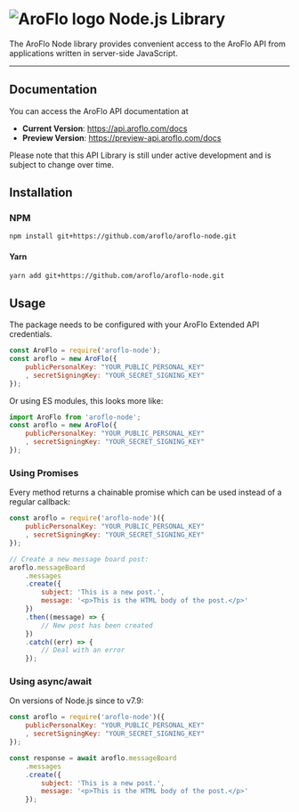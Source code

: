 # ![AroFlo logo](https://aroflo.com/wp-content/uploads/2018/12/AroFlo-logo-5.png) Node.js Library

The AroFlo Node library provides convenient access to the AroFlo API from applications written in server-side JavaScript.

---

## Documentation

You can access the AroFlo API documentation at

- **Current Version**: https://api.aroflo.com/docs
- **Preview Version**: https://preview-api.aroflo.com/docs

Please note that this API Library is still under active development and is subject to change over time.

## Installation

### NPM

```bash
npm install git+https://github.com/aroflo/aroflo-node.git
```

#### Yarn
```bash
yarn add git+https://github.com/aroflo/aroflo-node.git
```

## Usage

The package needs to be configured with your AroFlo Extended API credentials.

```js
const AroFlo = require('aroflo-node');
const aroflo = new AroFlo({
    publicPersonalKey: "YOUR_PUBLIC_PERSONAL_KEY"
    , secretSigningKey: "YOUR_SECRET_SIGNING_KEY"
});
```

Or using ES modules, this looks more like:

```js
import AroFlo from 'aroflo-node';
const aroflo = new AroFlo({
    publicPersonalKey: "YOUR_PUBLIC_PERSONAL_KEY"
    , secretSigningKey: "YOUR_SECRET_SIGNING_KEY"
});
```

### Using Promises

Every method returns a chainable promise which can be used instead of a regular
callback:

```js
const aroflo = require('aroflo-node')({
    publicPersonalKey: "YOUR_PUBLIC_PERSONAL_KEY"
    , secretSigningKey: "YOUR_SECRET_SIGNING_KEY"
});

// Create a new message board post:
aroflo.messageBoard
    .messages
    .create({
        subject: 'This is a new post.',
        message: '<p>This is the HTML body of the post.</p>'
    })
    .then((message) => {
        // New post has been created
    })
    .catch((err) => {
        // Deal with an error
    });
```


### Using async/await

On versions of Node.js since to v7.9:

```js
const aroflo = require('aroflo-node')({
    publicPersonalKey: "YOUR_PUBLIC_PERSONAL_KEY"
    , secretSigningKey: "YOUR_SECRET_SIGNING_KEY"
});

const response = await aroflo.messageBoard
    .messages
    .create({
    	subject: 'This is a new post.',
    	message: '<p>This is the HTML body of the post.</p>'
    });
```
